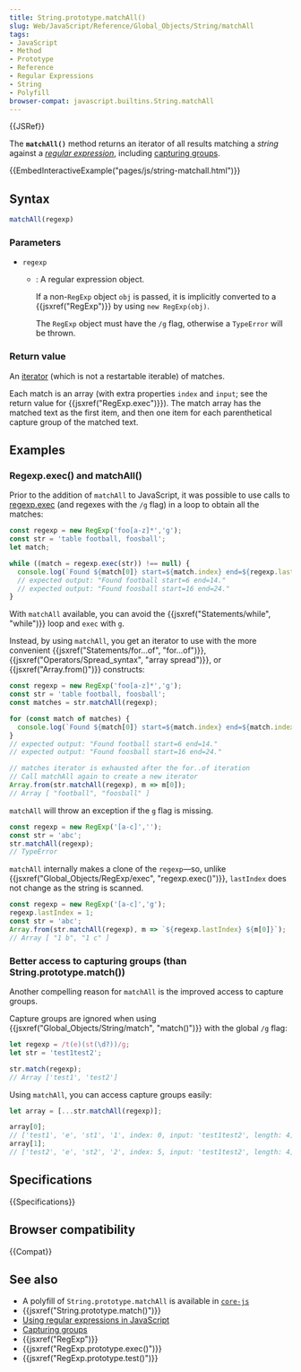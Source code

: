 ```yaml
---
title: String.prototype.matchAll()
slug: Web/JavaScript/Reference/Global_Objects/String/matchAll
tags:
- JavaScript
- Method
- Prototype
- Reference
- Regular Expressions
- String
- Polyfill
browser-compat: javascript.builtins.String.matchAll
---
```

{{JSRef}}

The **`matchAll()`** method returns an iterator of all results matching a
*string* against a
*[regular expression](/en-US/docs/Web/JavaScript/Guide/Regular_Expressions)*,
including
[capturing groups](/en-US/docs/Web/JavaScript/Guide/Regular_Expressions/Groups_and_Ranges).

{{EmbedInteractiveExample("pages/js/string-matchall.html")}}

## Syntax

```js
matchAll(regexp)
```

### Parameters

*   `regexp`

    *   : A regular expression object.

        If a non-`RegExp` object `obj` is passed, it is implicitly converted to a
        {{jsxref("RegExp")}} by using `new RegExp(obj)`.

        The `RegExp` object must have the `/g` flag, otherwise a `TypeError` will be
        thrown.

### Return value

An [iterator](/en-US/docs/Web/JavaScript/Guide/Iterators_and_Generators) (which
is not a restartable iterable) of matches.

Each match is an array (with extra properties `index` and `input`; see the
return value for {{jsxref("RegExp.exec")}}). The match array has the
matched text as the first item, and then one item for each parenthetical capture
group of the matched text.

## Examples

### Regexp.exec() and matchAll()

Prior to the addition of `matchAll` to JavaScript, it was possible to use calls
to
[regexp.exec](/en-US/docs/Web/JavaScript/Reference/Global_Objects/RegExp/exec)
(and regexes with the `/g` flag) in a loop to obtain all the matches:

```js
const regexp = new RegExp('foo[a-z]*','g');
const str = 'table football, foosball';
let match;

while ((match = regexp.exec(str)) !== null) {
  console.log(`Found ${match[0]} start=${match.index} end=${regexp.lastIndex}.`);
  // expected output: "Found football start=6 end=14."
  // expected output: "Found foosball start=16 end=24."
}
```

With `matchAll` available, you can avoid the
{{jsxref("Statements/while",
  "while")}} loop and `exec` with
`g`.

Instead, by using `matchAll`, you get an iterator to use with the more
convenient {{jsxref("Statements/for...of", "for...of")}},
{{jsxref("Operators/Spread_syntax", "array spread")}}, or
{{jsxref("Array.from()")}} constructs:

```js
const regexp = new RegExp('foo[a-z]*','g');
const str = 'table football, foosball';
const matches = str.matchAll(regexp);

for (const match of matches) {
  console.log(`Found ${match[0]} start=${match.index} end=${match.index + match[0].length}.`);
}
// expected output: "Found football start=6 end=14."
// expected output: "Found foosball start=16 end=24."

// matches iterator is exhausted after the for..of iteration
// Call matchAll again to create a new iterator
Array.from(str.matchAll(regexp), m => m[0]);
// Array [ "football", "foosball" ]
```

`matchAll` will throw an exception if the `g` flag is missing.

```js
const regexp = new RegExp('[a-c]','');
const str = 'abc';
str.matchAll(regexp);
// TypeError
```

`matchAll` internally makes a clone of the `regexp`—so, unlike
{{jsxref("Global_Objects/RegExp/exec",
  "regexp.exec()")}},
`lastIndex` does not change as the string is scanned.

```js
const regexp = new RegExp('[a-c]','g');
regexp.lastIndex = 1;
const str = 'abc';
Array.from(str.matchAll(regexp), m => `${regexp.lastIndex} ${m[0]}`);
// Array [ "1 b", "1 c" ]
```

### Better access to capturing groups (than String.prototype.match())

Another compelling reason for `matchAll` is the improved access to capture
groups.

Capture groups are ignored when using
{{jsxref("Global_Objects/String/match",
  "match()")}} with
the global `/g` flag:

```js
let regexp = /t(e)(st(\d?))/g;
let str = 'test1test2';

str.match(regexp);
// Array ['test1', 'test2']
```

Using `matchAll`, you can access capture groups easily:

```js
let array = [...str.matchAll(regexp)];

array[0];
// ['test1', 'e', 'st1', '1', index: 0, input: 'test1test2', length: 4]
array[1];
// ['test2', 'e', 'st2', '2', index: 5, input: 'test1test2', length: 4]
```

## Specifications

{{Specifications}}

## Browser compatibility

{{Compat}}

## See also

*   A polyfill of `String.prototype.matchAll` is available in
    [`core-js`](https://github.com/zloirock/core-js#ecmascript-string-and-regexp)
*   {{jsxref("String.prototype.match()")}}
*   [Using regular expressions in JavaScript](/en-US/docs/Web/JavaScript/Guide/Regular_Expressions)
*   [Capturing groups](/en-US/docs/Web/JavaScript/Guide/Regular_Expressions/Groups_and_Ranges)
*   {{jsxref("RegExp")}}
*   {{jsxref("RegExp.prototype.exec()")}}
*   {{jsxref("RegExp.prototype.test()")}}
